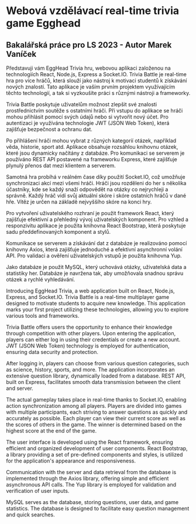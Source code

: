 # Webová vzdělávací real-time trivia game Egghead

## Bakalářská práce pro LS 2023 - Autor Marek Vaníček

Představuji vám EggHead Trivia hru, webovou aplikaci založenou na technologiích React, Node.js, Express a Socket.IO. Trivia Battle je real-time hra pro více hráčů, která slouží jako nástroj k motivaci studentů k získávání nových znalostí. Tato aplikace je vaším prvním projektem využívajícím těchto technologií, a tak si vyzkoušíte práci s různými nástroji a frameworky.

Trivia Battle poskytuje uživatelům možnost zlepšit své znalosti prostřednictvím soutěže s ostatními hráči. Při vstupu do aplikace se hráči mohou přihlásit pomocí svých údajů nebo si vytvořit nový účet. Pro autentizaci je využívána technologie JWT (JSON Web Token), která zajišťuje bezpečnost a ochranu dat.

Po přihlášení hráči mohou vybrat z různých kategorií otázek, například věda, historie, sport atd. Aplikace obsahuje rozsáhlou knihovnu otázek, které jsou dynamicky načítány z databáze. Pro komunikaci se serverem je používáno REST API postavené na frameworku Express, které zajišťuje plynulý přenos dat mezi klientem a serverem.

Samotná hra probíhá v reálném čase díky použití Socket.IO, což umožňuje synchronizaci akcí mezi všemi hráči. Hráči jsou rozděleni do her s několika účastníky, kde se každý snaží odpovědět na otázky co nejrychleji a správně. Každý hráč vidí svůj aktuální skóre i skóre ostatních hráčů v dané hře. Vítěz je určen na základě nejvyššího skóre na konci hry.

Pro vytvoření uživatelského rozhraní je použit framework React, který zajišťuje efektivní a přehledný vývoj uživatelských komponent. Pro vzhled a responzivitu aplikace je použita knihovna React Bootstrap, která poskytuje sadu předdefinovaných komponent a stylů.

Komunikace se serverem a získávání dat z databáze je realizováno pomocí knihovny Axios, která zajišťuje jednoduché a efektivní asynchronní volání API. Pro validaci a ověření uživatelských vstupů je použita knihovna Yup.

Jako databáze je použit MySQL, který uchovává otázky, uživatelská data a statistiky her. Databáze je navržena tak, aby umožňovala snadnou správu otázek a rychlé vyhledávání.



Introducing EggHead Trivia, a web application built on React, Node.js, Express, and Socket.IO. Trivia Battle is a real-time multiplayer game designed to motivate students to acquire new knowledge. This application marks your first project utilizing these technologies, allowing you to explore various tools and frameworks.

Trivia Battle offers users the opportunity to enhance their knowledge through competition with other players. Upon entering the application, players can either log in using their credentials or create a new account. JWT (JSON Web Token) technology is employed for authentication, ensuring data security and protection.

After logging in, players can choose from various question categories, such as science, history, sports, and more. The application incorporates an extensive question library, dynamically loaded from a database. REST API, built on Express, facilitates smooth data transmission between the client and server.

The actual gameplay takes place in real-time thanks to Socket.IO, enabling action synchronization among all players. Players are divided into games with multiple participants, each striving to answer questions as quickly and accurately as possible. Each player can view their current score as well as the scores of others in the game. The winner is determined based on the highest score at the end of the game.

The user interface is developed using the React framework, ensuring efficient and organized development of user components. React Bootstrap, a library providing a set of pre-defined components and styles, is utilized for the application's appearance and responsiveness.

Communication with the server and data retrieval from the database is implemented through the Axios library, offering simple and efficient asynchronous API calls. The Yup library is employed for validation and verification of user inputs.

MySQL serves as the database, storing questions, user data, and game statistics. The database is designed to facilitate easy question management and quick searches.




